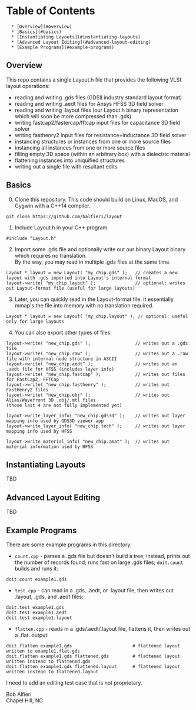 Table of Contents
=================

      * [Overview](#overview)
      * [Basics](#basics)
      * [Instantiating Layouts](#instantiating-layouts)
      * [Advanced Layout Editing](#advanced-layout-editing)
      * [Example Programs](#example-programs)

<h2 a="overview">Overview</h2>

This repo contains a single Layout.h file that provides the following VLSI layout operations:

<ul>
<li>reading and writing .gds files (GDSII industry standard layout format)</li>
<li>reading and writing .aedt files for Ansys HFSS 3D field solver</li> 
<li>reading and writing .layout files (our Layout.h binary representation which will soon be more compressed than .gds)</li>
<li>writing fastcap2/fastercap/fftcap input files for capacitance 3D field solver</li>
<li>writing fasthenry2 input files for resistance+inductance 3D field solver</li>
<li>instancing structures or instances from one or more source files</li>
<li>instancing all instances from one or more source files</li>
<li>filling empty 3D space (within an arbitrary box) with a dielectric material</li>
<li>flattening instances into uniquified structures</li>
<li>writing out a single file with resultant edits</li>
</ul>

<h2>Basics</h2>

0. Clone this repository.  This code should build on Linux, MacOS, and Cygwin with a C++14 compiler.</li>

```
git clone https://github.com/balfieri/layout
```

1. Include Layout.h in your C++ program.

```
#include "Layout.h"
```

2. Import some .gds file and optionally write out our binary Layout binary which requires no translation.  
By the way, you may read in multiple .gds files at the same time.

```
Layout * layout = new Layout( "my_chip.gds" );   // creates a new layout with .gds imported into Layout's internal format
layout->write( "my_chip.layout" );               // optional: writes out Layout-format file (useful for large layouts)
```

3. Later, you can quickly read in the Layout-format file.  It essentially mmap's the file into memory with no translation required.

```
Layout * layout = new Layout( "my_chip.layout" ); // optional: useful only for large layouts
```

4. You can also export other types of files:
```
layout->write( "new_chip.gds" );                 // writes out a .gds file
layout->write( "new_chip.raw" );                 // writes out a .raw file with internal node structure in ASCII
layout->write( "new_chip.aedt" );                // writes out an .aedt file for HFSS (includes layer info)
layout->write( "new_chip.fastcap" );             // writes out files for FastCap2, FFTCap 
layout->write( "new_chip.fasthenry" );           // writes out FastHenry2 files
layout->write( "new_chip.obj" );                 // writes out Alias/Wavefront 3D .obj/.mtl files 
(those last 4 are not fully implemented yet)

layout->write_layer_info( "new_chip.gds3d" );    // writes out layer mapping info used by GDS3D viewer app
layout->write_layer_info( "new_chip.tech" );     // writes out layer mapping info used by HFSS

layout->write_material_info( "new_chip.amat" );  // writes out material information used by HFSS
```

<h2>Instantiating Layouts</h2>

TBD 

<h2>Advanced Layout Editing</h2>

TBD

<h2>Example Programs</h2>

<p>
There are some example programs in this directory:

- ```count.cpp``` - parses a .gds file but doesn't build a tree; instead, prints out the number of records found; runs fast on large .gds files; ```doit.count``` builds and runs it:
```
doit.count example1.gds
```

- ```test.cpp``` - can read in a .gds, .aedt, or .layout file, then writes out .layout, .gds, and .aedt files:
```
doit.test example1.gds
doit.test example1.aedt
doit.test example1.layout
```

- ```flatten.cpp``` - reads in a .gds/.aedt/.layout file, flattens it, then writes out a .flat.<ext> output:
```
doit.flatten example1.gds                       # flattened layout written to example1.flat.gds
doit.flatten example1.gds flattened.gds         # flattened layout written instead to flattened.gds
doit.flatten example1.gds flattened.layout      # flattened layout written instead to flattened.layout
```

I need to add an editing test case that is not proprietary.


Bob Alfieri<br>
Chapel Hill, NC
